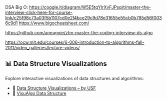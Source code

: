  DSA Big O: https://coggle.it/diagram/W5E5tqYlrXvFJPsq/t/master-the-interview-click-here-for-course-link/c25f98c73a03f5b1107cd0e2f4bce29c9d78e31655e55cb0b785d56f0036c9d1
 https://www.bigocheatsheet.com/  

 https://github.com/aneagoie/ztm-master-the-coding-interview-ds-algo 

 https://ocw.mit.edu/courses/6-006-introduction-to-algorithms-fall-2011/video_galleries/lecture-videos/ 


## 📊 Data Structure Visualizations

Explore interactive visualizations of data structures and algorithms:  
- 🔗 [Data Structure Visualizations – by USF](https://www.cs.usfca.edu/~galles/visualization/Algorithms.html)
- 🔗 [VisuAlgo Data Structure](https://visualgo.net/en)
